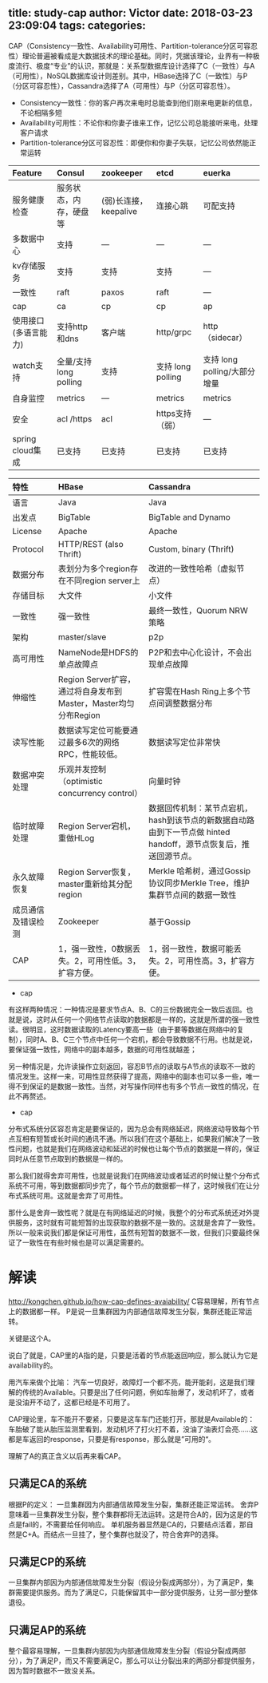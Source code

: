 title: study-cap
author: Victor
date: 2018-03-23 23:09:04
tags:
categories:
---
CAP（Consistency一致性、Availability可用性、Partition-tolerance分区可容忍性）理论普遍被看成是大数据技术的理论基础。同时，凭据该理论，业界有一种极度流行、极度“专业”的认识，那就是：关系型数据库设计选择了C（一致性）与A（可用性），NoSQL数据库设计则差别。其中，HBase选择了C（一致性）与P（分区可容忍性），Cassandra选择了A（可用性）与P（分区可容忍性）。

- Consistency一致性：你的客户再次来电时总能查到他们刚来电更新的信息，不论相隔多短
- Availability可用性：不论你和你妻子谁来工作，记忆公司总能接听来电，处理客户请求
- Partition-tolerance分区可容忍性：即便你和你妻子失联，记忆公司依然能正常运转


|Feature | Consul | zookeeper | etcd | euerka |
| :--- | :--- | :--- | :--- | :--- |
| 服务健康检查 | 服务状态，内存，硬盘等 | \(弱\)长连接，keepalive | 连接心跳 | 可配支持 |
| 多数据中心 | 支持 | — | — | — |
| kv存储服务 | 支持 | 支持 | 支持 | — |
| 一致性 | raft | paxos | raft | — |
| cap | ca | cp | cp | ap |
| 使用接口\(多语言能力\) | 支持http和dns | 客户端 | http/grpc | http（sidecar） |
| watch支持 | 全量/支持long polling | 支持 | 支持 long polling | 支持 long polling/大部分增量 |
| 自身监控 | metrics | — | metrics | metrics |
| 安全 | acl /https | acl | https支持（弱） | — |
| spring cloud集成 | 已支持 | 已支持 | 已支持 | 已支持 |


|特性| HBase | Cassandra |
| :--- | :--- | :--- |
| 语言 | Java | Java |
| 出发点 | BigTable | BigTable and Dynamo |
| License | Apache | Apache |
| Protocol | HTTP/REST \(also Thrift\) | Custom, binary \(Thrift\) |
| 数据分布 | 表划分为多个region存在不同region server上 | 改进的一致性哈希（虚拟节点） |
| 存储目标 | 大文件 | 小文件 |
| 一致性 | 强一致性 | 最终一致性，Quorum NRW策略 |
| 架构 | master/slave | p2p |
| 高可用性 | NameNode是HDFS的单点故障点 | P2P和去中心化设计，不会出现单点故障 |
| 伸缩性 | Region Server扩容，通过将自身发布到Master，Master均匀分布Region | 扩容需在Hash Ring上多个节点间调整数据分布 |
| 读写性能 | 数据读写定位可能要通过最多6次的网络RPC，性能较低。 | 数据读写定位非常快 |
| 数据冲突处理 | 乐观并发控制（optimistic concurrency control） | 向量时钟 |
| 临时故障处理 | Region Server宕机，重做HLog | 数据回传机制：某节点宕机，hash到该节点的新数据自动路由到下一节点做 hinted handoff，源节点恢复后，推送回源节点。 |
| 永久故障恢复 | Region Server恢复，master重新给其分配region | Merkle 哈希树，通过Gossip协议同步Merkle Tree，维护集群节点间的数据一致性 |
| 成员通信及错误检测 | Zookeeper | 基于Gossip |
| CAP | 1，强一致性，0数据丢失。2，可用性低。3，扩容方便。 | 1，弱一致性，数据可能丢失。2，可用性高。3，扩容方便。 |


- cap

有这样两种情况：一种情况是要求节点A、B、C的三份数据完全一致后返回。也就是说，这时从任何一个网络节点读取的数据都是一样的，这就是所谓的强一致性读。很明显，这时数据读取的Latency要高一些（由于要等数据在网络中的复制），同时A、B、C三个节点中任何一个宕机，都会导致数据不行用。也就是说，要保证强一致性，网络中的副本越多，数据的可用性就越差；

另一种情况是，允许读操作立刻返回，容忍B节点的读取与A节点的读取不一致的情况发生。这样一来，可用性显然获得了提高，网络中的副本也可以多一些，唯一得不到保证的是数据一致性。当然，对写操作同样也有多个节点一致性的情况，在此不再赘述。

- cap

分布式系统分区容忍肯定是要保证的，因为总会有网络延迟，网络波动导致每个节点互相有短暂或长时间的通讯不通。所以我们在这个基础上，如果我们解决了一致性问题，也就是我们在网络波动和延迟的时候也让每个节点的数据是一样的，保证同时从任意节点取到的数据是一样的。

那么我们就得舍弃可用性，也就是说我们在网络波动或者延迟的时候让整个分布式系统不可用，等到数据都同步完了，每个节点的数据都一样了，这时候我们在让分布式系统可用。这就是舍弃了可用性。

那什么是舍弃一致性呢？就是在有网络延迟的时候，我整个的分布式系统还对外提供服务，这时就有可能短暂的出现获取的数据不是一致的。这就是舍弃了一致性。所以一般来说我们都是保证可用性，虽然有短暂的数据不一致，但我们只要最终保证了一致性在有些时候也是可以满足需要的。

# 解读
http://kongchen.github.io/how-cap-defines-avaiability/
C容易理解，所有节点上的数据都一样。
P是说一旦集群因为内部通信故障发生分裂，集群还能正常运转。

关键是这个A。

说白了就是，CAP里的A指的是，只要是活着的节点能返回响应，那么就认为它是availability的。

用汽车来做个比喻：
汽车一切良好，故障灯一个都不亮，能开能刹，这是我们理解的传统的Available。只要是出了任何问题，例如车胎爆了，发动机坏了，或者是没油开不动了，这都已经是不可用了。

CAP理论里，车不能开不要紧，只要是这车车门还能打开，那就是Available的：车胎破了能从胎压监测里看到，发动机坏了打火打不着，没油了油表灯会亮……这都是车返回的response，只要是有response，那么就是”可用的“。

理解了A的真正含义以后再来看CAP。

## 只满足CA的系统
根据P的定义： 一旦集群因为内部通信故障发生分裂，集群还能正常运转。 舍弃P意味着一旦集群发生分裂，整个集群都将无法运转。这是符合A的，因为这是的节点是fail的，不需要给任何响应。
单机服务器显然是CA的，只要结点活着，那自然是C+A。而结点一旦挂了，整个集群也就没了，符合舍弃P的选择。

## 只满足CP的系统
一旦集群内部因为内部通信故障发生分裂（假设分裂成两部分），为了满足P，集群需要提供服务。而为了满足C，只能保留其中一部分提供服务，让另一部分整体退役。

## 只满足AP的系统
整个最容易理解，一旦集群内部因为内部通信故障发生分裂（假设分裂成两部分），为了满足P，而又不需要满足C，那么可以让分裂出来的两部分都提供服务，因为暂时数据不一致没关系。




